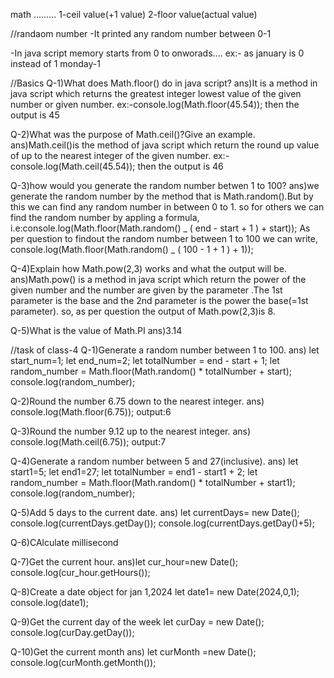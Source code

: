 math
.........
1-ceil value(+1 value)
2-floor value(actual value)

//randaom number
-It printed any random number between 0-1

-In java script memory starts from 0 to onworads....
ex:- as january is 0 instead of 1
monday-1

//Basics
Q-1)What does Math.floor() do in java script?
ans)It is a method in java script which returns the greatest integer lowest value of the given number or given number.
ex:-console.log(Math.floor(45.54));
then the output is 45

Q-2)What was the purpose of Math.ceil()?Give an example.
ans)Math.ceil()is the method of java script which return the round up value of up to the nearest integer of the given number.
ex:-console.log(Math.ceil(45.54));
then the output is 46

Q-3)how would you generate the random number betwen 1 to 100?
ans)we generate the random number by the method that is Math.random().But by this we can find any random number in between 0 to 1.
so for others we can find the random number by appling a formula,
i.e:console.log(Math.floor(Math.random() _ ( end - start + 1 ) + start));
As per question to findout the random number between 1 to 100
we can write,
console.log(Math.floor(Math.random() _ ( 100 - 1 + 1 ) + 1));

Q-4)Explain how Math.pow(2,3) works and what the output will be.
ans)Math.pow() is a method in java script which return the power of the given number and the number are given by the parameter .The 1st parameter is the base and the 2nd parameter is the power the base(=1st parameter).
so, as per question the output of Math.pow(2,3)is 8.

Q-5)What is the value of Math.PI
ans)3.14

//task of class-4
Q-1)Generate a random number between 1 to 100.
ans) 
     let start_num=1;
     let end_num=2;
     let totalNumber = end - start + 1;
     let random_number = Math.floor(Math.random() * totalNumber + start);
      console.log(random_number);

Q-2)Round the number 6.75 down to the nearest integer.
ans)
console.log(Math.floor(6.75));
output:6

Q-3)Round the number 9.12 up to the nearest integer.
ans)
 console.log(Math.ceil(6.75));
 output:7

 Q-4)Generate a random number between 5 and 27(inclusive).
 ans)
     let start1=5;
     let end1=27;
     let totalNumber = end1 - start1 + 2;
     let random_number = Math.floor(Math.random() * totalNumber + start1);
      console.log(random_number);


Q-5)Add 5 days to the current date.
ans) 
   let currentDays= new Date();
   console.log(currentDays.getDay()); 
   console.log(currentDays.getDay()+5); 

Q-6)CAlculate millisecond


Q-7)Get the current hour.
 ans)let cur_hour=new Date();
     console.log(cur_hour.getHours());

Q-8)Create a date object for jan 1,2024
let date1= new Date(2024,0,1);
console.log(date1);

Q-9)Get the current day of the week
let curDay = new Date();
console.log(curDay.getDay());

Q-10)Get the current month
ans)
 let curMonth =new Date();
 console.log(curMonth.getMonth());




